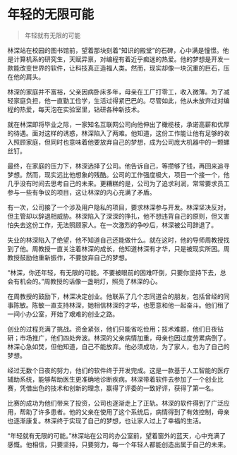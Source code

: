 # 年轻的无限可能
> 年轻就有无限的可能

林深站在校园的图书馆前，望着那块刻着“知识的殿堂”的石碑，心中满是憧憬。他是计算机系的研究生，天赋异禀，对编程有着近乎痴迷的热爱。他的梦想是开发一款能改变世界的软件，让科技真正造福人类。然而，现实却像一块沉重的巨石，压在他的肩头。

林深的家庭并不富裕，父亲因病卧床多年，母亲在工厂打零工，收入微薄。为了减轻家庭负担，他一直勤工俭学，生活过得紧巴巴的。尽管如此，他从未放弃过对编程的热爱，每天泡在实验室里，钻研各种新技术。

就在林深即将毕业之际，一家知名互联网公司向他伸出了橄榄枝，承诺高薪和优厚的待遇。面对这样的诱惑，林深陷入了两难。他知道，这份工作能让他有足够的收入照顾家庭，但同时也意味着他要放弃自己的梦想，成为公司庞大机器中的一颗螺丝钉。

最终，在家庭的压力下，林深选择了公司。他告诉自己，等攒够了钱，再回来追寻梦想。然而，现实远比他想象的残酷。公司的工作强度极大，项目一个接一个，他几乎没有时间去思考自己的未来。更糟糕的是，公司为了追求利润，常常要求员工参与一些有争议的项目，这让林深的内心充满了矛盾。

有一次，公司接了一个涉及用户隐私的项目，要求林深参与开发。林深坚决反对，但主管却以辞退相威胁。林深陷入了深深的挣扎，他不想违背自己的原则，但又害怕失去这份工作，无法照顾家人。在一次激烈的争吵后，林深被公司辞退了。

失业的林深陷入了绝望，他不知道自己还能做什么。就在这时，他的导师周教授找到了他。周教授一直关注着林深的成长，他知道林深有才华，只是被现实所困。周教授鼓励他重新振作，不要放弃自己的梦想。

“林深，你还年轻，有无限的可能。不要被眼前的困难吓倒，只要你坚持下去，总会有机会的。”周教授的话像一盏明灯，照亮了林深的心。

在周教授的鼓励下，林深决定创业。他联系了几个志同道合的朋友，包括曾经的同事陈敏。陈敏一直支持林深，她相信林深的才华，也愿意和他一起奋斗。他们租了一间小办公室，开始了艰难的创业之路。

创业的过程充满了挑战。资金紧张，他们只能省吃俭用；技术难题，他们日夜钻研；市场推广，他们四处奔波。林深的父亲病情加重，母亲也因过度劳累病倒了。林深心急如焚，但他知道，自己不能放弃。他必须成功，为了家人，也为了自己的梦想。

经过无数个日夜的努力，他们的软件终于开发完成。这是一款基于人工智能的医疗辅助系统，能够帮助医生更准确地诊断疾病。林深带着软件去参加了一个创业比赛，凭借出色的技术和创新的理念，赢得了评委的一致好评，获得了第一名。

比赛的成功为他们带来了投资，公司也逐渐走上了正轨。林深的软件得到了广泛应用，帮助了许多患者。他的父亲在使用了这个系统后，病情得到了有效控制，母亲也逐渐康复。林深终于实现了自己的梦想，也让家人过上了幸福的生活。

“年轻就有无限的可能。”林深站在公司的办公室前，望着窗外的蓝天，心中充满了感慨。他相信，只要坚持，只要努力，每一个年轻人都能创造出属于自己的未来。